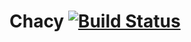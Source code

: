 Chacy [![Build Status](https://travis-ci.org/mpdeimos/chacy.svg?branch=master)](https://travis-ci.org/mpdeimos/chacy)
=====

